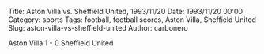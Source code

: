 Title: Aston Villa vs. Sheffield United, 1993/11/20
Date: 1993/11/20 00:00
Category: sports
Tags: football, football scores, Aston Villa, Sheffield United
Slug: aston-villa-vs-sheffield-united
Author: carbonero


Aston Villa 1 - 0 Sheffield United
